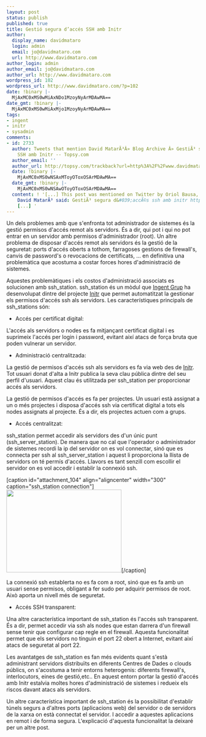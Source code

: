 ```yaml
---
layout: post
status: publish
published: true
title: Gestió segura d’accés SSH amb Initr
author:
  display_name: davidmataro
  login: admin
  email: jo@davidmataro.com
  url: http://www.davidmataro.com
author_login: admin
author_email: jo@davidmataro.com
author_url: http://www.davidmataro.com
wordpress_id: 102
wordpress_url: http://www.davidmataro.com/?p=102
date: !binary |-
  MjAxMC0xMS0wMiAxNDo1MzoyNyArMDAwMA==
date_gmt: !binary |-
  MjAxMC0xMS0wMiAxMjo1MzoyNyArMDAwMA==
tags:
- ingent
- initr
- sysadmin
comments:
- id: 2733
  author: Tweets that mention David MatarÃ³Â» Blog Archive Â» GestiÃ³ segura dâ€™accÃ©s
    SSH amb Initr -- Topsy.com
  author_email: ''
  author_url: http://topsy.com/trackback?url=http%3A%2F%2Fwww.davidmataro.com%2F%3Fp%3D102&amp;utm_source=pingback&amp;utm_campaign=L2
  date: !binary |-
    MjAxMC0xMS0wNSAxMToyOToxOSArMDAwMA==
  date_gmt: !binary |-
    MjAxMC0xMS0wNSAwOToyOToxOSArMDAwMA==
  content: ! '[...] This post was mentioned on Twitter by Oriol Bausa, David MatarÃ³.
    David MatarÃ³ said: GestiÃ³ segura d&#039;accÃ©s ssh amb initr http://ow.ly/34ORZ
    [...] '
---
```

<p lang="ca-ES">Un  dels problemes amb que s'enfronta tot administrador de sistemes és la gestió permisos d'accés remot als servidors. És a dir, qui pot i qui no pot entrar en un servidor amb permisos d'administrador (root). Un altre problema de disposar d'accés remot als servidors és la gestió de la seguretat: ports d'accés oberts a tothom, farragoses gestions de firewall's, canvis de password's o revocacions de certificats, ... en definitiva una problemàtica que acostuma a costar forces hores d'administració de sistemes.</p>
<p lang="ca-ES">
<p lang="ca-ES">Aquestes problemàtiques i els costos d'administració associats es solucionen amb ssh_station. ssh_station és un mòdul que <a title="Ingent Grup" href="http://www.ingent.net" target="_blank">Ingent Grup</a> ha desenvolupat dintre del projecte <a title="Initr" href="http://www.initr.org" target="_blank">Initr</a> que permet automatitzat la gestionar els permisos d'accés ssh als servidors. Les característiques principals de ssh_stations són:</p>
<ul>
<li> Accés per certificat digital:</li>
</ul>
<p>L'accés als servidors o nodes es fa mitjançant certificat digital i es suprimeix l'accés per login i password, evitant així atacs de força bruta que poden vulnerar un servidor.</p>
<p lang="ca-ES">
<ul>
<li>Administració centralitzada:</li>
</ul>
<p lang="ca-ES">
<p lang="ca-ES">La gestió de permisos d'accés ssh als servidors es fa via web des de <a title="Initr" href="http://www.initr.org" target="_blank">Initr</a>. Tot usuari donat d'alta a Initr publica la seva clau pública dintre del seu perfil d'usuari. Aquest clau és utilitzada per ssh_station per proporcionar accés als servidors.</p>
<p lang="ca-ES">
<p lang="ca-ES">La gestió de permisos d'accés es fa per projectes. Un usuari està assignat a un o més projectes i disposa d'accés ssh via certificat digital a tots els nodes assignats al projecte. És a dir, els projectes actuen com a grups.</p>
<p lang="ca-ES">
<ul>
<li>Accés centralitzat:</li>
</ul>
<p lang="ca-ES">
<p lang="ca-ES">ssh_station permet accedir als servidors des d'un únic punt (ssh_server_station). De manera que no cal que l'operador o administrador de sistemes recordi la ip del servidor on es vol connectar, sinó que es connecta per ssh al ssh_server_station i aquest li proporciona la llista de servidors on té permís d'accés. Llavors es tant senzill com escollir el servidor on es vol accedir i establir la connexió ssh.</p>
<p lang="ca-ES">
<p>[caption id="attachment_104" align="aligncenter" width="300" caption="ssh_station connection"]<a href="http://www.davidmataro.com/wp-content/uploads/2010/11/Screen-shot-2010-11-02-at-10.43.26-AM.png"><img class="size-medium wp-image-104 " title="ssh_station" src="http://www.davidmataro.com/wp-content/uploads/2010/11/Screen-shot-2010-11-02-at-10.43.26-AM-300x216.png" alt="" width="300" height="216" /></a>[/caption]</p>
<p lang="ca-ES">
<p lang="ca-ES">
<p lang="ca-ES">La connexió ssh establerta no es fa com a root, sinó que es fa amb un usuari sense permisos, obligant a fer sudo per adquirir permisos de root. Això aporta un nivell més de seguretat.</p>
<p lang="ca-ES">
<ul>
<li>Accés SSH transparent:</li>
</ul>
<p lang="ca-ES">
<p lang="ca-ES">Una altre característica important de ssh_station és l'accés ssh transparent. És a dir, permet accedir via ssh als nodes que estan darrera d'un firewall sense tenir que configurar cap regle en el firewall. Aquesta funcionalitat permet que els servidors no tinguin el port 22 obert a Internet, evitant així atacs de seguretat al port 22.</p>
<p lang="ca-ES">
<p lang="ca-ES">
<p lang="ca-ES">
<p lang="ca-ES">Les avantatges de ssh_station es fan més evidents quant s'està administrant servidors distribuïts en diferents Centres de Dades o clouds públics, on s'acostuma a tenir entorns heterogenis: diferents firewall's, interlocutors, eines de gestió,etc.. En aquest entorn portar la gestió d'accés amb Initr estalvia moltes hores d'administració de sistemes i redueix els riscos davant atacs als servidors.</p>
<p lang="ca-ES">
<p lang="ca-ES">Un altre característica important de ssh_station és la possibilitat d'establir túnels segurs a d'altres ports (aplicacions web) del servidor o de servidors de la xarxa on està connectat el servidor. I accedir a aquestes aplicacions en remot i de forma segura. L'explicació d'aquesta funcionalitat la deixaré per un altre post.</p>
